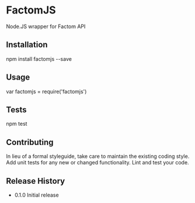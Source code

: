 FactomJS
========


Node.JS wrapper for Factom API

## Installation
 npm install factomjs --save

## Usage

 var factomjs = require('factomjs')

## Tests
 
 npm test

## Contributing

In lieu of a formal styleguide, take care to maintain the existing coding style.
Add unit tests for any new or changed functionality. Lint and test your code.

## Release History

* 0.1.0 Initial release
